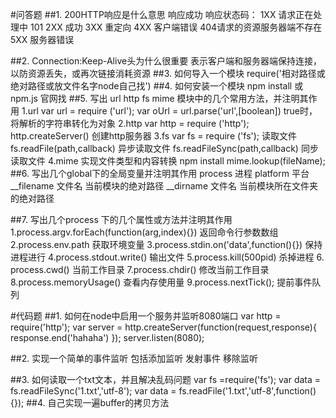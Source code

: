 #问答题
##1. 200HTTP响应是什么意思
  响应成功
  响应状态码：
      1XX  请求正在处理中 101
      2XX  成功
      3XX  重定向
      4XX  客户端错误  404请求的资源服务器端不存在
      5XX  服务器错误

##2. Connection:Keep-Alive头为什么很重要
    表示客户端和服务器端保持连接，以防资源丢失，或再次链接消耗资源
##3. 如何导入一个模块
    require('相对路径或绝对路径或放文件名字node自己找')
##4. 如何安装一个模块
    npm install
    或npm.js 官网找
##5. 写出 url http fs mime 模块中的几个常用方法，并注明其作用
    1.url
         var url = require ('url');
        var oUrl = url.parse('url',[boolean]) true时，将解析的字符串转化为对象
    2.http
        var http = require ('http');
        http.createServer()  创建http服务器
    3.fs
        var fs = require ('fs');  读取文件
        fs.readFile(path,callback)      异步读取文件
        fs.readFileSync(path,callback)  同步读取文件
    4.mime
        实现文件类型和内容转换 npm install
        mime.lookup(fileName);
##6. 写出几个global下的全局变量并注明其作用
    process  进程
    platform  平台
    __filename   文件名  当前模块的绝对路径
    __dirname   文件名  当前模块所在文件夹的绝对路径

##7. 写出几个process 下的几个属性或方法并注明其作用
    1.process.argv.forEach(function(arg,index){})  返回命令行参数数组
    2.process.env.path  获取环境变量
    3.process.stdin.on('data',function(){})  保持进程进行
    4.process.stdout.write()  输出文件
    5.process.kill(500pid)  杀掉进程
    6. process.cwd()  当前工作目录
    7.process.chdir() 修改当前工作目录
    8.process.memoryUsage()  查看内存使用量
    9.process.nextTick(); 提前事件队列

#代码题
##1. 如何在node中启用一个服务并监听8080端口
    var http = require('http');
    var server = http.createServer(function(request,response){
        response.end('hahaha')
    });
        server.listen(8080);

##2. 实现一个简单的事件监听 包括添加监听  发射事件 移除监听
    
##3. 如何读取一个txt文本，并且解决乱码问题
    var fs =require('fs');
    var data = fs.readFileSync('1.txt','utf-8');
    var data = fs.readFile('1.txt','utf-8',function(){});
##4. 自己实现一遍buffer的拷贝方法

